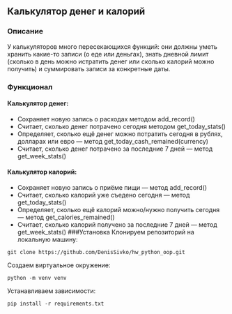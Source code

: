 ## Калькулятор денег и калорий
### Описание
У калькуляторов много пересекающихся функций: они должны уметь хранить какие-то записи (о еде или деньгах), знать дневной лимит (сколько в день можно истратить денег или сколько калорий можно получить) и суммировать записи за конкретные даты.

### Функционал
#### Калькулятор денег:
- Сохраняет новую запись о расходах методом add_record()
- Считает, сколько денег потрачено сегодня методом get_today_stats()
- Определяет, сколько ещё денег можно потратить сегодня в рублях, долларах или евро — метод get_today_cash_remained(currency)
- Считает, сколько денег потрачено за последние 7 дней — метод get_week_stats()
#### Калькулятор калорий:
- Сохраняет новую запись о приёме пищи — метод add_record()
- Считает, сколько калорий уже съедено сегодня — метод get_today_stats()
- Определяет, сколько ещё калорий можно/нужно получить сегодня — метод get_calories_remained()
- Считает, сколько калорий получено за последние 7 дней — метод get_week_stats()
###Установка
Клонируем репозиторий на локальную машину:
```
git clone https://github.com/DenisSivko/hw_python_oop.git
```
Создаем виртуальное окружение:
```
python -m venv venv
```
Устанавливаем зависимости:
```
pip install -r requirements.txt
```